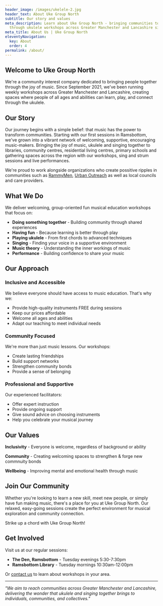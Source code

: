 ```yaml
---
header_image: /images/ukelele-2.jpg
header_text: About Uke Group North
subtitle: Our story and values
meta_description: Learn about Uke Group North - bringing communities together
  through ukulele workshops across Greater Manchester and Lancashire since 2021.
meta_title: About Us | Uke Group North
eleventyNavigation:
  key: About
  order: 4
permalink: /about/
---
```

## Welcome to Uke Group North

We're a community interest company dedicated to bringing people together through the joy of music. Since September 2021, we've been running weekly workshops across Greater Manchester and Lancashire, creating spaces where people of all ages and abilities can learn, play, and connect through the ukulele.

## Our Story

Our journey begins with a simple belief: that music has the power to transform communities. Starting with our first sessions in Ramsbottom, we've grown into a vibrant network of welcoming, supportive, encouraging music-makers. Bringing the joy of music, ukulele and singing together to libraries, community centres, residential living centres, primary schools and gathering spaces across the region with our workshops, sing and strum sessions and live performances.

We're proud to work alongside organizations who create possitive ripples in communities such as [RammyMen](https://rammymen.org), [Urban Outreach](https://urbanoutreach.co.uk) as well as local councils and care providers. 

## What We Do

We deliver welcoming, group-oriented fun musical education workshops that focus on:

- **Doing something together** - Building community through shared experiences
- **Having fun** - Because learning is better through play
- **Playing ukulele** - From first chords to advanced techniques
- **Singing** - Finding your voice in a supportive environment
- **Music theory** - Understanding the inner workings of music
- **Performance** - Building confidence to share your music

## Our Approach

### Inclusive and Accessible
We believe everyone should have access to music education. That's why we:
- Provide high-quality instruments FREE during sessions
- Keep our prices affordable
- Welcome all ages and abilities
- Adapt our teaching to meet individual needs

### Community Focused
We're more than just music lessons. Our workshops:
- Create lasting friendships
- Build support networks
- Strengthen community bonds
- Provide a sense of belonging

### Professional and Supportive
Our experienced facilitators:
- Offer expert instruction
- Provide ongoing support
- Give sound advice on choosing instruments
- Help you celebrate your musical journey

## Our Values

**Inclusivity** - Everyone is welcome, regardless of background or ability

**Community** - Creating welcoming spaces to strengthen & forge new commnuity bonds

**Wellbeing** - Improving mental and emotional health through music

## Join Our Community

Whether you're looking to learn a new skill, meet new people, or simply have fun making music, there's a place for you at Uke Group North. Our relaxed, easy-going sessions create the perfect environment for musical exploration and community connection.

Strike up a chord with Uke Group North!

## Get Involved

Visit us at our regular sessions:
- **The Den, Ramsbottom** - Tuesday evenings 5:30-7:30pm
- **Ramsbottom Library** - Tuesday mornings 10:30am-12:00pm

Or [contact us](/contact) to learn about workshops in your area.

---

*"We aim to reach communities across Greater Manchester and Lancashire, delivering the wonder that ukulele and singing together brings to individuals, communities, and collectives."*